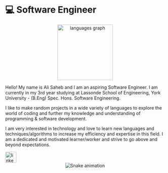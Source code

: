 # 💻 Software Engineer

<div align="center">
   <img src="https://github-readme-stats.vercel.app/api/top-langs?locale=en&hide_title=false&layout=compact&card_width=320&langs_count=8&theme=dracula&hide_border=false&username=goodkidali" height="175" alt="languages graph"  />   
</div>


<p>
 Hello! My name is Ali Saheb and I am an aspiring Software Engineer. I am currently in my 3rd year studying at Lassonde School of Engineering, York University - (B.Eng) Spec. Hons. Software Engineering.

I like to make random projects in a wide variety of languages to explore the world of coding and further my knowledge and understanding of programming & software development.

I am very interested in technology and love to learn new languages and techniques/algorithms to increase my efficiency and expertise in this field. I am a dedicated and motivated learner/worker
and strive to go above and beyond expectations. 
</p>

<a href="https://www.linkedin.com/in/ali-software/" target="_blank">
    <img src="https://img.shields.io/static/v1?message=LinkedIn&logo=linkedin&label=&color=0077B5&logoColor=white&labelColor=&style=for-the-badge" height="35" alt="linkedin logo"  />
  </a>
<div align="center">
  <img src="https://github.com/goodkidali/goodkidali/blob/output/github-contribution-grid-snake.svg" alt="Snake animation" />
</div>
